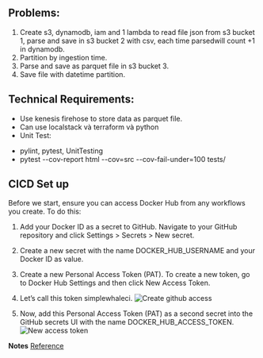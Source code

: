 ## Problems:

1. Create s3, dynamodb, iam and 1 lambda to read file json from s3 bucket 1, parse and save in s3 bucket 2 with csv, each time parsedwill count +1 in dynamodb.
2. Partition by ingestion time.
3. Parse and save as parquet file in s3 bucket 3.
4. Save file with datetime partition.

## Technical Requirements:

- Use kenesis firehose to store data as parquet file.
- Can use localstack và terraform và python
- Unit Test:

* pylint, pytest, UnitTesting
* pytest --cov-report html --cov=src --cov-fail-under=100 tests/

## CICD Set up

Before we start, ensure you can access Docker Hub from any workflows you create. To do this:

1. Add your Docker ID as a secret to GitHub. Navigate to your GitHub repository and click Settings > Secrets > New secret.

2. Create a new secret with the name DOCKER_HUB_USERNAME and your Docker ID as value.

3. Create a new Personal Access Token (PAT). To create a new token, go to Docker Hub Settings and then click New Access Token.

4. Let’s call this token simplewhaleci.
![Create github access](https://docs.docker.com/ci-cd/images/github-access-token.png)


5. Now, add this Personal Access Token (PAT) as a second secret into the GitHub secrets UI with the name DOCKER_HUB_ACCESS_TOKEN.
![New access token](https://docs.docker.com/ci-cd/images/github-secrets.png)

**Notes** [Reference](https://docs.docker.com/ci-cd/github-actions/)
